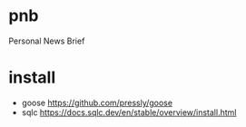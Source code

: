 # pnb
Personal News Brief

# install
- goose https://github.com/pressly/goose
- sqlc https://docs.sqlc.dev/en/stable/overview/install.html
